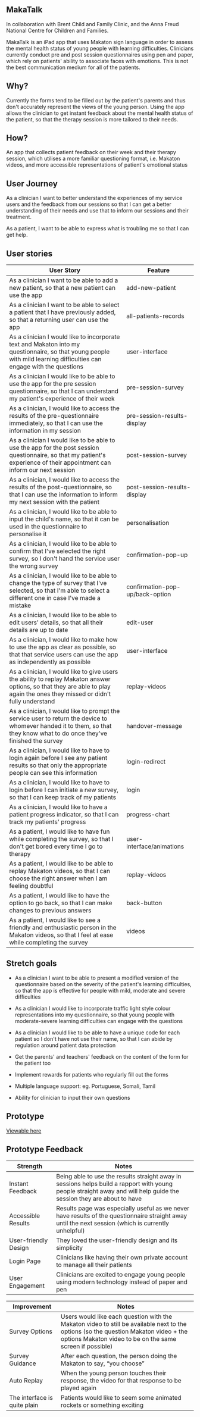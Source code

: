 ## MakaTalk

In collaboration with Brent Child and Family Clinic, and the Anna Freud National Centre for Children and Families.

MakaTalk is an iPad app that uses Makaton sign language in order to assess the mental health status of young people with learning difficulties. Clinicians currently conduct pre and post session questionnaires using pen and paper, which rely on patients' ability to associate faces with emotions. This is not the best communication medium for all of the patients.


## Why?
Currently the forms tend to be filled out by the patient's parents and thus don't accurately represent the views of the young person. Using the app allows the clinician to get instant feedback about the mental health status of the patient, so that the therapy session is more tailored to their needs.

## How?
An app that collects patient feedback on their week and their therapy session, which utilises a more familiar questioning format, i.e. Makaton videos, and more accessible representations of patient's emotional status


## User Journey

As a clinician I want to better understand the experiences of my service users and the feedback from our sessions so that I can get a better understanding of their needs and use that to inform our sessions and their treatment.

As a patient, I want to be able to express what is troubling me so that I can get help.  

## User stories


|  User Story | Feature  |   
|---|---|
| As a clinician I want to be able to add a new patient, so that a new patient can use the app  |  add-new-patient |   
| As a clinician I want to be able to select a patient that I have previously added, so that a returning user can use the app  | all-patients-records  |   
|  As a clinician I would like to incorporate text and Makaton into my questionnaire, so that young people with mild learning difficulties can engage with the questions | user-interface |
| As a clinician I would like to be able to use the app for the pre session questionnaire, so that I can understand my patient's experience of their week | pre-session-survey |
| As a clinician, I would like to access the results of the pre-questionnaire immediately, so that I can use the information in my session | pre-session-results-display |
| As a clinician I would like to be able to use the app for the post session questionnaire, so that my patient's experience of their appointment can inform our next session| post-session-survey |
| As a clinician, I would like to access the results of the post-questionnaire, so that I can use the information to inform my next session with the patient| post-session-results-display|
| As a clinician, I would like to be able to input the child's name, so that it can be used in the questionnaire to personalise it| personalisation |
| As a clinician, I would like to be able to confirm that I've selected the right survey, so I don't hand the service user the wrong survey | confirmation-pop-up |
| As a clinician, I would like to be able to change the type of survey that I've selected, so that I'm able to select a different one in case I've made a mistake | confirmation-pop-up/back-option |
| As a clinician, I would like to be able to edit users' details, so that all their details are up to date | edit-user |
| As a clinician, I would like to make how to use the app as clear as possible, so that that service users can use the app as independently as possible | user-interface |
| As a clinician, I would like to give users the ability to replay Makaton answer options, so that they are able to play again the ones they missed or didn't fully understand | replay-videos |
| As a clinician, I would like to prompt the service user to return the device to whomever handed it to them, so that they know what to do once they've finished the survey| handover-message |
| As a clinician, I would like to have to login again before I see any patient results so that only the appropriate people can see this information | login-redirect |
| As a clinician, I would like to have to login before I can initiate a new survey, so that I can keep track of my patients | login |
| As a clinician, I would like to have a patient progress indicator, so that I can track my patients' progress | progress-chart |
| As a patient, I would like to have fun while completing the survey, so that I don't get bored every time I go to therapy | user-interface/animations |
| As a patient, I would like to be able to replay Makaton videos, so that I can choose the right answer when I am feeling doubtful | replay-videos |
| As a patient, I would like to have the option to go back, so that I can make changes to previous answers | back-button |
| As a patient, I would like to see a friendly and enthusiastic person in the Makaton videos, so that I feel at ease while completing the survey | videos |

## Stretch goals

* As a clinician I want to be able to present a modified version of the questionnaire based on the severity of the patient's learning difficulties, so that the app is effective for people with mild, moderate and severe difficulties

* As a clinician I would like to incorporate traffic light style colour representations into my questionnaire, so that young people with moderate-severe learning difficulties can engage with the questions

* As a clinician I would like to be able to have a unique code for each patient so I don't have not use their name, so that I can abide by regulation around patient data protection

* Get the parents' and teachers' feedback on the content of the form for the patient too

* Implement rewards for patients who regularly fill out the forms

* Multiple language support: eg. Portuguese, Somali, Tamil

* Ability for clinician to input their own questions

## Prototype

[Viewable here](https://makatalk.surge.sh/)

## Prototype Feedback


|  Strength | Notes  |   
|---|---|
| Instant Feedback | Being able to use the results straight away in sessions helps build a rapport with young people straight away and will help guide the session they are about to have |
| Accessible Results | Results page was especially useful as we never have results of the questionnaire straight away until the next session (which is currently unhelpful) |
| User-friendly Design | They loved the user-friendly design and its simplicity |
| Login Page |  Clinicians like having their own private account to manage all their patients |
| User Engagement | Clinicians are excited to engage young people using modern technology instead of paper and pen |

|  Improvement | Notes  |   
|---|---|
| Survey Options | Users would like each question with the Makaton video to still be available next to the options (so the question Makaton video + the options Makaton video to be on the same screen if possible) |
| Survey Guidance | After each question, the person doing the Makaton to say, “you choose” |
| Auto Replay | When the young person touches their response, the video for that response to be played again |
| The interface is quite plain | Patients would like to seem some animated rockets or something exciting |
